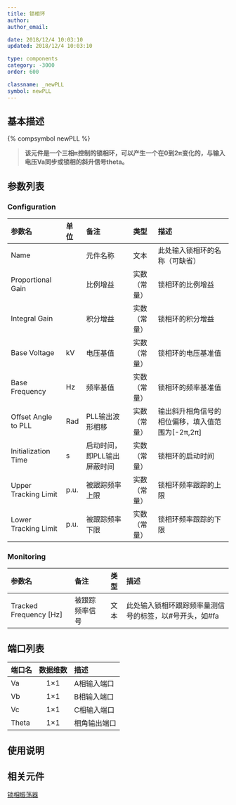 ```yaml
---
title: 锁相环
author: 
author_email:

date: 2018/12/4 10:03:10
updated: 2018/12/4 10:03:10

type: components
category: -3000
order: 600

classname: _newPLL
symbol: newPLL
---
```

## 基本描述
{% compsymbol newPLL %}

> **该元件是一个三相π控制的锁相环，可以产生一个在0到2π变化的，与输入电压Va同步或锁相的斜升信号theta。**

## 参数列表
### Configuration
| 参数名 | 单位 | 备注 | 类型 | 描述 |
| :--- | :--- | :--- | :--: | :--- |
| Name |  | 元件名称 | 文本 | 此处输入锁相环的名称（可缺省） |
| Proportional Gain |  | 比例增益 | 实数（常量） | 锁相环的比例增益 |
| Integral Gain |  | 积分增益 | 实数（常量） | 锁相环的积分增益 |
| Base Voltage | kV | 电压基值 | 实数（常量） | 锁相环的电压基准值 |
| Base Frequency | Hz | 频率基值 | 实数（常量） | 锁相环的频率基准值 |
| Offset Angle to PLL | Rad | PLL输出波形相移 | 实数（常量） | 输出斜升相角信号的相位偏移，填入值范围为[-2π,2π] |
| Initialization Time | s | 启动时间，即PLL输出屏蔽时间 | 实数（常量） | 锁相环的启动时间 |
| Upper Tracking Limit | p.u. | 被跟踪频率上限 | 实数（常量） | 锁相环频率跟踪的上限 |
| Lower Tracking Limit | p.u. | 被跟踪频率下限 | 实数（常量） | 锁相环频率跟踪的下限 |

### Monitoring
| 参数名 | 备注 | 类型 | 描述 |
| :--- | :--- | :--: | :--- |
| Tracked Frequency \[Hz\] | 被跟踪频率信号 | 文本 | 此处输入锁相环跟踪频率量测信号的标签，以#号开头，如#fa |


## 端口列表

| 端口名 | 数据维数 | 描述 |
| :--- | :--:  | :--- |
| Va | 1×1 | A相输入端口|
| Vb | 1×1 |B相输入端口 |
| Vc | 1×1 |C相输入端口 |
| Theta | 1×1 |相角输出端口 |

## 使用说明



## 相关元件

[锁相振荡器](comp_newPLO.md)
